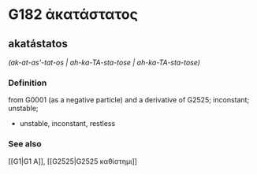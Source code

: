 # G182 ἀκατάστατος

## akatástatos

_(ak-at-as'-tat-os | ah-ka-TA-sta-tose | ah-ka-TA-sta-tose)_

### Definition

from G0001 (as a negative particle) and a derivative of G2525; inconstant; unstable; 

- unstable, inconstant, restless

### See also

[[G1|G1 Α]], [[G2525|G2525 καθίστημι]]
